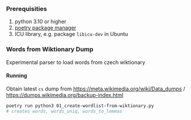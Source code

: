 ### Prerequisities
 1) python 3.10 or higher
 2) [poetry package manager](https://python-poetry.org/docs/)
 3) ICU library, e.g. package `libicu-dev` in Ubuntu

### Words from Wiktionary Dump
Experimental parser to load words from czech wiktionary

#### Running
Obtain latest `cs` dump from https://meta.wikimedia.org/wiki/Data_dumps / https://dumps.wikimedia.org/backup-index.html

```bash
poetry run python3 01_create-wordlist-from-wiktionary.py
# creates words, words_uniq, words_to_lemmas
```
